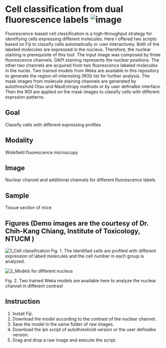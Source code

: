 # Cell classification from dual fluorescence labels  ![image](https://github.com/user-attachments/assets/2203a023-1fca-425b-86f3-c362e5aae597)

Fluorescence-based cell classification is a high-throughput strategy for identifying cells expressing different molecules.
Here I offered two scripts based on Fiji to classify cells automatically or user interactively. 
Both of the labeled molecules are expressed in the nucleus. Therefore, the nuclear staining is prerequisite of this tool. 
The input image was composed by three fluorescence channels. DAPI staining represents the nuclear positions. The other two channels are acquired from two fluorescence labeled molecules in the nuclei.
Two trained models from Weka are available in this repository to generate the region-of-interesting (ROI) list for further analysis.
The mask images from molecule staining channels are generated by autothreshold Otsu and MaxEntropy methods or by user definalbe interface.
Then the ROI are applied on the mask images to classify cells with different exprssion patterns. 
## Goal
Classify cells with different expressing profiles

## Modality
Widefield fluorescence microscopy

## Image
Nuclear channel and additional channels for different fluorescence labels

## Sample
Tissue section of mice

## Figures (Demo images are the courtesy of Dr. Chih-Kang Chiang, Institute of Toxicology, NTUCM )
![1_Cell classification](https://github.com/peggyscshu/Cell-classification-from-dual-fluorescence-labels/assets/67047201/cb700ea7-a25f-47b6-9dca-444c5a91f394)
Fig. 1. The identified cells are profiled with different expression of labed molecules and the cell number in each group is analyzed. 


![2_Models for different nucleus](https://github.com/peggyscshu/Cell-classification-from-dual-fluorescence-labels/assets/67047201/d7f626e2-051b-4da4-b568-8fdfbb8afacd)

Fig. 2. Two trained Weka models are available here to analyze the nuclear channel in different contrast

## Instruction
1. Install Fiji.
2. Download the model according to the contrast of the nuclear channel.
3. Save the model in the same folder of raw images.
4. Download the ijm script of autothreshold version or the user definalbe version.
5. Drag and drop a raw image and execute the script. 
